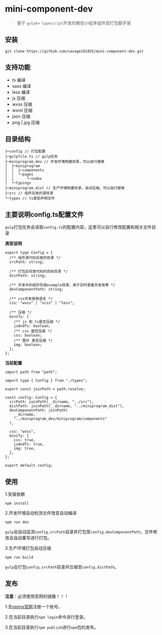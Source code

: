 # mini-component-dev

> 基于 `gulp4`+ `typescript`开发的微信小程序组件库打包脚手架

## 安装

```
git clone https://github.com/savage181855/mini-component-dev.git
```

## 支持功能

- ts 编译
- sass 编译
- less 编译
- js 压缩
- wxss 压缩
- wxml 压缩
- json 压缩
- png | jpg 压缩


## 目录结构

```
├─config // 打包配置
├─gulpfile.ts // gulp任务
├─miniprogram_dev // 开发环境构建目录，可以自行替换
│  ├─miniprogram
│  │  ├─components
│  │  └─pages
│  │      └─index
│  └─typings
├─miniprogram_dist // 生产环境构建目录，自动压缩，可以自行替换
├─src // 组件存放的源目录
└─types // ts类型声明文件

```
## 主要说明config.ts配置文件

`gulp`打包任务会读取`config.ts`的配置内容，这里可以自行修改配置和相关文件目录

**类型说明**
```
export type Config = {
  /** 组件源代码存放的目录 */
  srcPath: string;

  /** 打包后存放代码的目标目录 */
  distPath: string;

  /** 开发中的组件存放example目录，用于实时查看开发效果 */
  devComponentPath: string;

  /** css开发使用语言 */
  css: "wxss" | "scss" | "less";

  /** 压缩 */
  minify: {
    /** js 和 ts是否压缩 */
    jsAndTs: boolean;
    /** css 是否压缩 */
    css: boolean;
    /** 图片 是否压缩 */
    img: boolean;
  };
};

```

**当前配置**
```
import path from "path";

import type { Config } from "./types";

export const joinPath = path.resolve;

const config: Config = {
  srcPath: joinPath(__dirname, "../src"),
  distPath: joinPath(__dirname, "../miniprogram_dist"),
  devComponentPath: joinPath(
    __dirname,
    "../miniprogram_dev/miniprogram/components"
  ),

  css: "wxss",
  minify: {
    css: true,
    jsAndTs: true,
    img: true,
  },
};

export default config;

```
## 使用

1.安装依赖
```
npm install
```

2.开发环境自动检测文件改变自动编译
```
npm run dev
```

`gulp`会自动监测`config.srcPath`目录并打包至`config.devComponentPath`，文件修改会自动重写进行打包。

3.生产环境打包自动压缩
```
npm run build
```
`gulp`会打包`config.srcPath`目录并压缩至`config.distPath`。


## 发布

**注意**：必须使用官网的镜像！！！

1.去[npmjs官网](https://www.npmjs.com/)注册一个账号。

2.在当前目录执行`npm login`命令进行登录。

3.在当前目录执行`npm publish`进行`npm`包的发布。